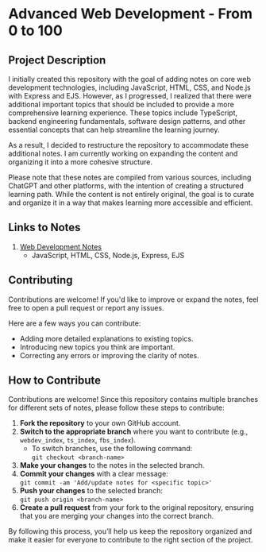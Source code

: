 # Advanced Web Development - From 0 to 100

## Project Description

I initially created this repository with the goal of adding notes on core web development technologies, including JavaScript, HTML, CSS, and Node.js with Express and EJS. However, as I progressed, I realized that there were additional important topics that should be included to provide a more comprehensive learning experience. These topics include TypeScript, backend engineering fundamentals, software design patterns, and other essential concepts that can help streamline the learning journey.

As a result, I decided to restructure the repository to accommodate these additional notes. I am currently working on expanding the content and organizing it into a more cohesive structure.

Please note that these notes are compiled from various sources, including ChatGPT and other platforms, with the intention of creating a structured learning path. While the content is not entirely original, the goal is to curate and organize it in a way that makes learning more accessible and efficient.

## Links to Notes

1. [Web Development Notes](./0-webdevExpress/)
   - JavaScript, HTML, CSS, Node.js, Express, EJS

## Contributing

Contributions are welcome! If you'd like to improve or expand the notes, feel free to open a pull request or report any issues.

Here are a few ways you can contribute:

- Adding more detailed explanations to existing topics.
- Introducing new topics you think are important.
- Correcting any errors or improving the clarity of notes.

## How to Contribute

Contributions are welcome! Since this repository contains multiple branches for different sets of notes, please follow these steps to contribute:

1. **Fork the repository** to your own GitHub account.
2. **Switch to the appropriate branch** where you want to contribute (e.g., `webdev_index`, `ts_index`, `fbs_index`).
   - To switch branches, use the following command:  
     `git checkout <branch-name>`
3. **Make your changes** to the notes in the selected branch.
4. **Commit your changes** with a clear message:  
   `git commit -am 'Add/update notes for <specific topic>'`
5. **Push your changes** to the selected branch:  
   `git push origin <branch-name>`
6. **Create a pull request** from your fork to the original repository, ensuring that you are merging your changes into the correct branch.

By following this process, you’ll help us keep the repository organized and make it easier for everyone to contribute to the right section of the project.
